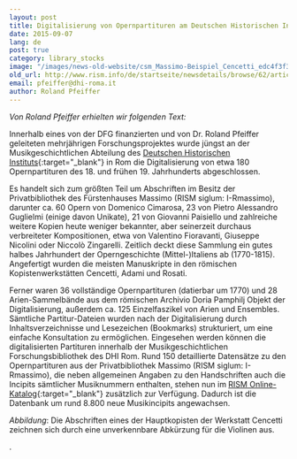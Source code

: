 ```yaml
---
layout: post
title: Digitalisierung von Opernpartituren am Deutschen Historischen Institut in Rom
date: 2015-09-07
lang: de
post: true
category: library_stocks
image: "/images/news-old-website/csm_Massimo-Beispiel_Cencetti_edc4f3f3e0.jpg"
old_url: http://www.rism.info/de/startseite/newsdetails/browse/62/article/64/digitized-opera-scores-at-the-german-historical-institute-in-rome.html
email: pfeiffer@dhi-roma.it
author: Roland Pfeiffer
---
```


_Von Roland Pfeiffer erhielten wir folgenden Text:_

Innerhalb eines von der DFG finanzierten und von Dr. Roland Pfeiffer geleiteten mehrjährigen Forschungsprojektes wurde jüngst an der Musikgeschichtlichen Abteilung des [Deutschen Historischen Instituts](http://musica.dhi-roma.it/){:target="_blank"} in Rom die Digitalisierung von etwa 180 Opernpartituren des 18. und frühen 19. Jahrhunderts abgeschlossen.

Es handelt sich zum größten Teil um Abschriften im Besitz der Privatbibliothek des Fürstenhauses Massimo (RISM siglum: I-Rmassimo), darunter ca. 60 Opern von Domenico Cimarosa, 23 von Pietro Alessandro Guglielmi (einige davon Unikate), 21 von Giovanni Paisiello und zahlreiche weitere Kopien heute weniger bekannter, aber seinerzeit durchaus verbreiteter Kompositionen, etwa von Valentino Fioravanti, Giuseppe Nicolini oder Niccolò Zingarelli. Zeitlich deckt diese Sammlung ein gutes halbes Jahrhundert der Operngeschichte (Mittel-)Italiens ab (1770-1815). Angefertigt wurden die meisten Manuskripte in den römischen Kopistenwerkstätten Cencetti, Adami und Rosati.

Ferner waren 36 vollständige Opernpartituren (datierbar um 1770) und 28 Arien-Sammelbände aus dem römischen Archivio Doria Pamphilj Objekt der Digitalisierung, außerdem ca. 125 Einzelfaszikel von Arien und Ensembles. Sämtliche Partitur-Dateien wurden nach der Digitalisierung durch Inhaltsverzeichnisse und Lesezeichen (Bookmarks) strukturiert, um eine einfache Konsultation zu ermöglichen. Eingesehen werden können die digitalisierten Partituren innerhalb der Musikgeschichtlichen Forschungsbibliothek des DHI Rom. Rund 150 detaillierte Datensätze zu den Opernpartituren aus der Privatbibliothek Massimo (RISM siglum: I-Rmassimo), die neben allgemeinen Angaben zu den Handschriften auch die Incipits sämtlicher Musiknummern enthalten, stehen nun im [RISM Online-Katalog](https://opac.rism.info/search?View=rism&siglum=I-Rmassimo){:target="_blank"} zusätzlich zur Verfügung. Dadurch ist die Datenbank um rund 8.800 neue Musikincipits angewachsen.


_Abbildung_: Die Abschriften eines der Hauptkopisten der Werkstatt Cencetti zeichnen sich durch eine unverkennbare Abkürzung für die Violinen aus.

.

